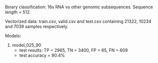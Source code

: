 Binary classification: 16s RNA vs other genomic subsequences. Sequence length = 512.

Vectorized data: train.csv, valid.csv and test.csv containing 21322, 10234 and 7039 samples respectively.

Models:
  
1. model_025_90
   * test results: TP = 2965, TN = 3400, FP = 65, FN = 609 
   * test accuracy = 90.4%
